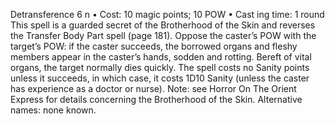 Detransference 6 n
• Cost:  10 magic points; 10 POW
•
 Cast
ing time: 1 round
This spell is a guarded secret of the Brotherhood of the 
Skin and reverses the Transfer Body Part spell (page 181). 
Oppose the caster’s POW with the target’s POW: if the caster 
succeeds, the borrowed organs and fleshy members appear in 
the caster’s hands, sodden and rotting. Bereft of vital organs, 
the target normally dies quickly. The spell costs no Sanity 
points unless it succeeds, in which case, it costs 1D10 Sanity (unless the caster has experience as a doctor or nurse).
Note: see Horror On The Orient Express for details 
concerning the Brotherhood of the Skin.
Alternative names: none known.

